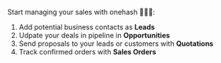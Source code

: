 Start managing your sales with onehash 🔔🔔🔔:

1. Add potential business contacts as **Leads**
2. Udpate your deals in pipeline in **Opportunities**
3. Send proposals to your leads or customers with **Quotations**
4. Track confirmed orders with **Sales Orders**


